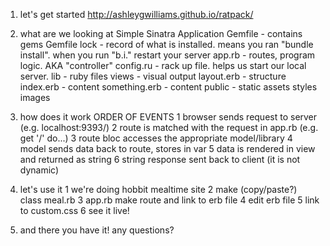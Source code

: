 1. let's get started
  http://ashleygwilliams.github.io/ratpack/

2. what are we looking at
Simple Sinatra Application
  Gemfile - contains gems
  Gemfile lock - record of what is installed. means you ran "bundle install". when you run "b.i." restart your server
  app.rb - routes, program logic. AKA "controller"
  config.ru - rack up file. helps us start our local server.
  lib - ruby files
  views - visual output
    layout.erb - structure
    index.erb - content
    something.erb - content
  public - static assets
    styles 
    images

3. how does it work
  ORDER OF EVENTS
  1 browser sends request to server (e.g. localhost:9393/)
  2 route is matched with the request in app.rb (e.g. get '/' do...)
  3 route bloc accesses the appropriate model/library
  4 model sends data back to route, stores in var
  5 data is rendered in view and returned as string
  6 string response sent back to client (it is not dynamic)

4. let's use it
  1 we're doing hobbit mealtime site
  2 make (copy/paste?) class meal.rb
  3 app.rb make route and link to erb file
  4 edit erb file
  5 link to custom.css
  6 see it live!

5. and there you have it! any questions?